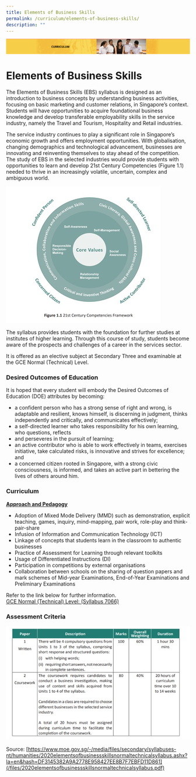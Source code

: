 ```yaml
---
title: Elements of Business Skills
permalink: /curriculum/elements-of-business-skills/
description: ""
---
```

![](/images/Curriculum.png)

Elements of Business Skills
===========================
The Elements of Business Skills (EBS) syllabus is designed as an introduction to business concepts by understanding business activities, focusing on basic marketing and customer relations, in Singapore’s context. Students will have opportunities to acquire foundational business knowledge and develop transferable employability skills in the service industry, namely the Travel and Tourism, Hospitality and Retail industries.

  

The service industry continues to play a significant role in Singapore’s economic growth and offers employment opportunities. With globalisation, changing demographics and technological advancement, businesses are innovating and reinventing themselves to stay ahead of the competition. The study of EBS in the selected industries would provide students with opportunities to learn and develop 21st Century Competencies (Figure 1.1) needed to thrive in an increasingly volatile, uncertain, complex and ambiguous world.

![](/images/ebs1.jpg)

The syllabus provides students with the foundation for further studies at institutes of higher learning. Through this course of study, students become aware of the prospects and challenges of a career in the services sector.

It is offered as an elective subject at Secondary Three and examinable at the GCE Normal (Technical) Level.


### Desired Outcomes of Education

It is hoped that every student will embody the Desired Outcomes of Education (DOE) attributes by becoming:  

*   a confident person who has a strong sense of right and wrong, is adaptable and resilient, knows himself, is discerning in judgment, thinks independently and critically, and communicates effectively;
*   a self-directed learner who takes responsibility for his own learning, who questions, reflects 
*   and perseveres in the pursuit of learning; 
*   an active contributor who is able to work effectively in teams, exercises initiative, take calculated risks, is innovative and strives for excellence; and
*   a concerned citizen rooted in Singapore, with a strong civic consciousness, is informed, and takes an active part in bettering the lives of others around him.

### Curriculum

<u><b>Approach and Pedagogy</b></u>

*   Adoption of Mixed Mode Delivery (MMD) such as demonstration, explicit teaching, games, inquiry, mind-mapping, pair work, role-play and think-pair-share
*   Infusion of Information and Communication Technology (ICT)
*   Linkage of concepts that students learn in the classroom to authentic businesses
*   Practice of Assessment for Learning through relevant toolkits
*   Usage of Differentiated Instructions (DI)
*   Participation in competitions by external organisations
*   Collaboration between schools on the sharing of question papers and mark schemes of Mid-year Examinations, End-of-Year Examinations and Preliminary Examinations

Refer to the link below for further information. <br>
[GCE Normal (Technical) Level: (Syllabus 7066)](/files/7066_y21_sy.pdf)


### Assessment Criteria

![](/images/ebs2.jpg)


Source: [https://www.moe.gov.sg/-/media/files/secondary/syllabuses-nt/humanities/2020elementsofbusinessskillsnormaltechnicalsyllabus.ashx?la=en&hash=DF3145382A9A2778E958427EE8B7F7EBFD11D861](/files/2020elementsofbusinessskillsnormaltechnicalsyllabus.pdf)